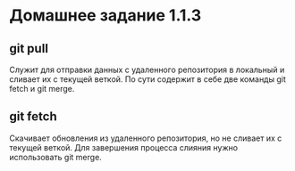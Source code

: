 # Домашнее задание 1.1.3

## git pull
Служит для отправки данных с удаленного репозитория в локальный и сливает их с текущей веткой. По сути содержит в себе две команды git fetch и git merge.

## git fetch
Cкачивает обновления из удаленного репозитория, но не сливает их с текущей веткой. Для завершения процесса слияния нужно использовать git merge.